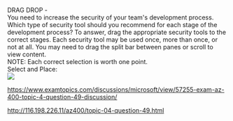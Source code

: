 DRAG DROP -<br/>You need to increase the security of your team's development process.<br/>Which type of security tool should you recommend for each stage of the development process? To answer, drag the appropriate security tools to the correct stages. Each security tool may be used once, more than once, or not at all. You may need to drag the split bar between panes or scroll to view content.<br/>NOTE: Each correct selection is worth one point.<br/>Select and Place:<br/><img src="https://www.examtopics.com/assets/media/exam-media/04257/0019600001.jpg" class="in-exam-image"/><br/><p><a href="https://www.examtopics.com/discussions/microsoft/view/57255-exam-az-400-topic-4-question-49-discussion/">https://www.examtopics.com/discussions/microsoft/view/57255-exam-az-400-topic-4-question-49-discussion/</a></p><p><a href="http://116.198.226.11/az400/topic-04-question-49.html">http://116.198.226.11/az400/topic-04-question-49.html</a></p><script src="https://giscus.app/client.js"                    data-repo="azsamples/az204"                    data-repo-id="R_kgDOMRXzDQ"                    data-category="General"                    data-category-id="DIC_kwDOMRXzDc4Cgi27"                    data-mapping="pathname"                    data-strict="0"                    data-reactions-enabled="0"                    data-emit-metadata="0"                    data-input-position="bottom"                    data-theme="preferred_color_scheme"                    data-lang="en"                    crossorigin="anonymous"                    async>                    </script>